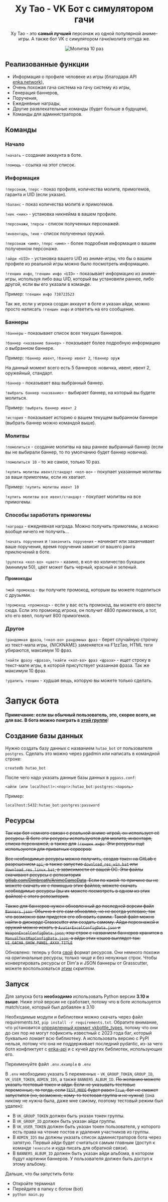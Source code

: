 <h1 align="center">Ху Тао - VK Бот с симулятором гачи</h1>

<p align="center">Ху Тао - это <strong>самый лучший</strong> персонаж из одной популярной аниме-игры. А также бот VK с симулятором гачи/молитв оттуда же.</p>
<p align="center"><img alt="Молитва 10 раз" src="pictures/ten_wish_picture.png" /></p>

## Реализованные функции
- Информация о профиле человеке из игры (благодаря API [enka.network](https://enka.network/)),
- Очень похожая гача система на гачу систему из игры,
- Генерация баннеров,
- Поручения,
- Ежедневные награды,
- Другие развлекательные команды (будет больше в будущем),
- Команды для администраторов.

## Команды
### Начало
`!начать` - создание аккаунта в боте.

`!помощь` - ссылка на этот список.

### Информация
`!персонаж`, `!перс` - показ профиля, количества молитв, примогемов, гаранта и UID (если указан).

`!баланс` - показ количества молитв и примогемов.

`!ник <ник>` - установка никнейма в вашем профиле.

`!персонажи`, `!персы` - список полученных персонажей.

`!инвентарь`, `!инв` - список полученных оружий.

`!персонаж <имя>`, `!перс <имя>` - более подробная информация о вашем полученном персонаже.

`!айди <UID>` - установка вашего UID из аниме-игры, что бы о вашем профиле из реальной игры можно было посмотреть информацию.

`!геншин инфо`, `!геншин инфо <UID>` - показывает информацию из аниме-игры, используя либо ваш UID, который вы установили раннее, либо другой, если вы его указали в команде.

Пример: `!геншин инфо 738723523`

Так же, если у игрока создан аккаунт в боте и указан айди, можно просто написать `!геншин инфо` и ответить на его сообщение.

### Баннеры
`!баннеры` - показывает список всех текущих баннеров.

`!баннер <название баннер>` - показывает более подробную информацию о выбранном баннере.

Пример: `!баннер ивент`, `!баннер ивент 2`, `!баннер оруж`

На данный момент всего есть 5 баннеров: новичка, ивент, ивент 2, оружейный, стандарт.

`!баннер` - показывает ваш выбранный баннер.

`!выбрать баннер <название>` - выбирает баннер, на который вы будете молиться.

Пример: `!выбрать баннер ивент 2`

`!история` - показывает историю о вашем текущем выбранном баннере (выбрать баннер можно командой выше).

### Молитвы
`!помолиться` - создание молитвы на ваш раннее выбранный баннер (если вы не выбирали баннер, то по умолчанию будет баннер новичка).

`!помолиться 10` - то же самое, только 10 раз.

`!купить молитвы ивент/стандарт <кол-во>` - покупает указанные молитвы за ваши примогемы, если их хватает.

Пример: `!купить молитвы ивент 10`

`!купить молитвы все ивент/стандарт` - покупает молитвы на все примогемы.

### Способы заработать примогемы
`!награда` - ежедневная награда. Можно получить примогемы, а можно вообще ничего не получить...

`!начать поручения` и `!закончить поручения` - начинает или заканчивает ваше поручения, время поручения зависит от вашего ранга приключений в боте.

`!рулетка <кол-во> <цвет>` - казино, в кол-во количество букашек (минимум 50), цвет может быть черный, красный и зеленый.

#### Промокоды
`!мой промокод` - вы получите промокод, которым вы можете поделиться с друзьями.

`!промокод <промокод>` - если у вас есть промокод, вы можете его ввести сюда. Если это промокод игрока, он получит 4800 примогемов, а тот, кто его ввел, получит 800 примогемов.

### Другое
`!рандомная фраза`, `!<кол-во> рандомных фраз` - берет случайную строчку из текст-мапа игры, {NICKNAME} заменяется на F1zzTao, HTML теги убираются, максимум 10 фраз.

`!найти фразу <фраза>`, `!найти <кол-во> фраз <фраза>` - ищет строку в текст-мапе игры, в которой присутствует указанная фраза. Так же максимум 10 фраз.

`!удалить геншин` - худшая вещь, которую вы можете только сделать.

# Запуск бота
**Примечание: если вы обычный пользователь, это, скорее всего, не для вас. В бота можно поиграть в [этой группе](https://vk.com/public193964161)**!
## Создание базы данных
Нужно создать базу данных с названием `hutao_bot` от пользователя `postgres`.
Сделать это можно через pgadmin или написать в командной строке:
```
createdb hutao_bot
```

После чего надо указать данные базы данных в `pgpass.conf`:
```
<айпи (или localhost)>:<порт>:hutao_bot:postgres:<пароль>
```

Пример:
```
localhost:5432:hutao_bot:postgres:password
```

## Ресурсы
~~Так как бот немного связан с реальной аниме-игрой, он использует её ресурсы. В боте эти ресурсы используются для молитв, инвентаря, списка персонажей, а также для `!геншин инфо`. Эти ресурсы ещё используются для приватных серверов.~~

~~Все необходимые ресурсы можно получить, создав токен на GitLab с разрешением `api`, а также запустив `download_res_win.bat` или `download_res_linux.bat`, в зависимости от вашей ОС. Эти файлы скачивают ресурсы с репозитория [gitlab.com/Dimbreath/AnimeGameData](https://gitlab.com/Dimbreath/AnimeGameData). Если по какой-то причине вы не можете скачать их с помощью этих файлов, можете скачать необходимые ресурсы (вы их можете посмотреть в одном из этих файлов) с этого репозитория.~~

~~Также для баннеров нужен обновленный до последней версии файл `Banners.json`. Обычно я его сам обновляю, но не всегда успеваю, так что возможно вам придется его обновить самим. Такой файл можно найти в дискорде Grasscutter или создать самому. Айди персонажей и оружий можно искать в `AvatarExcelConfigData.json` и `WeaponExcelConfigData.json`, хэш строк с названием баннеров хранится в `ManualTextMapConfigData.json`, а айди этих хэшов выглядет так: `UI_GACHA_SHOW_PANEL_AXXX_TITLE`~~

Обновлено: теперь у бота [свой](https://github.com/we-love-hu-tao/HuTao-Bot/tree/main/bot/resources) формат ресурсов. Они немного похожи на оригинальные ресурсы, только чище и без ненужных строк. Чтобы конвертировать ресурсы от Dim'a и JSON баннеры от Grasscutter, можете воспользоваться [этим](https://github.com/we-love-hu-tao/HuTaoExcelConverter) скриптом.
## Запуск
Для запуска бота **необходимо** использовать Python версии **3.10 и выше**. Ниже этой версии не сработает, потому что в боте используется match/case, который был добавлен в 3.10

Необходимые модули и библиотеки можно скачать через файл requirements.txt, `pip install -r requirements.txt`. Обратите внимание, что установится [определенный коммит vkbottle_types](https://github.com/vkbottle/types/commit/bd2a79c7a78f0322d0ba57eb2591d7b0e4993994), потому что они до сих пор не могут пофиксить известный с 2023 года баг, который буквально ломает всю библиотеку. А использовать версию с PyPI нельзя, потому что она не поддерживает последний pydantic, из-за чего ботл конфликтует с [enka-api](https://github.com/seriaati/enka-py) и с кучей других библиотек, использующих его.

Переименуйте файл `.env.example` в `.env`

В `.env` необходимо указать 5 переменных - `VK_GROUP_TOKEN`, `GROUP_ID`, `VK_USER_TOKEN`, `ADMIN_IDS`, а также `BANNERS_ALBUM_ID`. ~~По желанию можете указать тестовый токен и айди. Если не указывать тестовые переменные, то тогда, если `TEST_MODE` будет равен `True`, бот не сможет запустится (но, возможно, кому-то тестовая группа и не нужна)~~ (она никому не нужна была, даже мне самому, поэтому тестовый режим был удален):
- В `VK_GROUP_TOKEN` должен быть указан токен группы.
- В `VK_GROUP_ID` должен быть указан айди группы.
- В `VK_USER_TOKEN` должен быть указан токен пользователя, у которого есть права на чтение постов и удаления участников из группы.
- В `ADMIN_IDS` вы должны указать список администраторов бота через запятую. Первый айди будет считаться самым главным (доступ к команде `!execute` и куда писать для обратной связи).
- В `BANNERS_ALBUM_ID` должен быть указан айди альбома, в котором будут картинки баннеров. У пользователя должен быть доступ к этому альбому.

Дальше, что бы запустить бота:
- Откройте терминал
- Перейдите в папку с ботом (bot)
- `python main.py`
